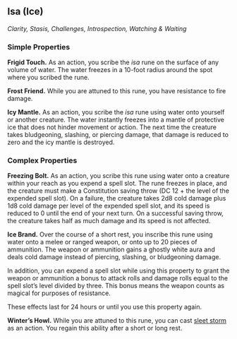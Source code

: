 ## Isa (Ice)
*Clarity, Stasis, Challenges, Introspection, Watching & Waiting*

### Simple Properties
**Frigid Touch.** As an action, you scribe the *isa* rune on the surface of any volume of water. The water freezes in a 10-foot radius around the spot where you scribed the rune.

**Frost Friend.** While you are attuned to this rune, you have resistance to fire damage.

**Icy Mantle.** As an action, you scribe the *isa* rune using water onto yourself or another creature. The water instantly freezes into a mantle of protective ice that does not hinder movement or action. The next time the creature takes bludgeoning, slashing, or piercing damage, that damage is reduced to zero and the icy mantle is destroyed.

### Complex Properties
**Freezing Bolt.** As an action, you scribe this rune using water onto a creature within your reach as you expend a spell slot. The rune freezes in place, and the creature must make a Constitution saving throw (DC 12 + the level of the expended spell slot). On a failure, the creature takes 2d8 cold damage plus 1d8 cold damage per level of the expended spell slot, and its speed is reduced to 0 until the end of your next turn. On a successful saving throw, the creature takes half as much damage and its speed is not affected.

**Ice Brand.** Over the course of a short rest, you inscribe this rune using water onto a melee or ranged weapon, or onto up to 20 pieces of ammunition. The weapon or ammunition gains a ghostly white aura and deals cold damage instead of piercing, slashing, or bludgeoning damage.

In addition, you can expend a spell slot while using this property to grant the weapon or ammunition a bonus to attack rolls and damage rolls equal to the spell slot’s level divided by three. This bonus means the weapon counts as magical for purposes of resistance.

These effects last for 24 hours or until you use this property again.

**Winter’s Howl.** While you are attuned to this rune, you can cast [sleet storm](../Spells/sleet-storm.md) as an action. You regain this ability after a short or long rest.
